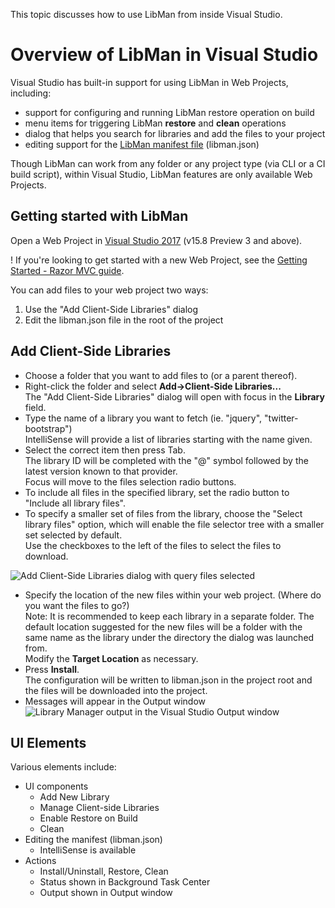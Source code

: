 This topic discusses how to use LibMan from inside Visual Studio.

# Overview of LibMan in Visual Studio

Visual Studio has built-in support for using LibMan in Web Projects, including:

- support for configuring and running LibMan restore operation on build
- menu items for triggering LibMan **restore** and **clean** operations
- dialog that helps you search for libraries and add the files to your project
- editing support for the [LibMan manifest file](libman-manifest) (libman.json)

Though LibMan can work from any folder or any project type (via CLI or a CI build script), within Visual Studio, LibMan features are only available Web Projects.

## Getting started with LibMan

Open a Web Project in [Visual Studio 2017](https://visualstudio.com/vs) (v15.8 Preview 3 and above).

! If you're looking to get started with a new Web Project, see the [Getting Started - Razor MVC guide](getting-started-with-web).

You can add files to your web project two ways:
1. Use the "Add Client-Side Libraries" dialog
2. Edit the libman.json file in the root of the project

## Add Client-Side Libraries

- Choose a folder that you want to add files to (or a parent thereof).
- Right-click the folder and select **Add->Client-Side Libraries...**<br>
  The "Add Client-Side Libraries" dialog will open with focus in the **Library** field.<br>
- Type the name of a library you want to fetch (ie. "jquery", "twitter-bootstrap")<br>
  IntelliSense will provide a list of libraries starting with the name given.
- Select the correct item then press Tab.<br>
  The library ID will be completed with the "@" symbol followed by the latest version known to that provider.<br>
  Focus will move to the files selection radio buttons.
- To include all files in the specified library, set the radio button to "Include all library files".
- To specify a smaller set of files from the library, choose the "Select library files" option, which will enable the file selector tree with a smaller set selected by default.<br>
  Use the checkboxes to the left of the files to select the files to download.

![Add Client-Side Libraries dialog with query files selected](https://user-images.githubusercontent.com/17131343/41642784-2499ab88-741e-11e8-9b62-db503d17b660.png)

- Specify the location of the new files within your web project. (Where do you want the files to go?)<br>
  Note: It is recommended to keep each library in a separate folder. The default location suggested for the new files will be a folder with the same name as the library under the directory the dialog was launched from.<br>
  Modify the **Target Location** as necessary.
- Press **Install**.<br>
  The configuration will be written to libman.json in the project root and the files will be downloaded into the project.<br>
- Messages will appear in the Output window
![Library Manager output in the Visual Studio Output window](https://user-images.githubusercontent.com/17131343/41643377-d6e4e32e-741f-11e8-9d64-9b62a952f2af.png)

## UI Elements
Various elements include:
- UI components
  - Add New Library
  - Manage Client-side Libraries
  - Enable Restore on Build
  - Clean
- Editing the manifest (libman.json)
  - IntelliSense is available
- Actions
  - Install/Uninstall, Restore, Clean
  - Status shown in Background Task Center
  - Output shown in Output window